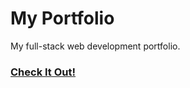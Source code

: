 
# My Portfolio

My full-stack web development portfolio.

### [Check It Out!](https://dev-portfolio-six-gold.vercel.app)
